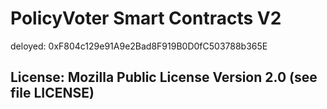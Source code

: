 # PolicyVoter Smart Contracts V2

deloyed: 0xF804c129e91A9e2Bad8F919B0D0fC503788b365E

## License: Mozilla Public License Version 2.0 (see file LICENSE)
